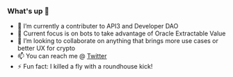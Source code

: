 ### What's up 👋

- 🔭 I’m currently a contributer to API3 and Developer DAO
- 🌱 Current focus is on bots to take advantage of Oracle Extractable Value
- 👯 I’m looking to collaborate on anything that brings more use cases or better UX for crypto
- 📫 You can reach me @ [Twitter](https://x.com/billyjitsu_)
- ⚡ Fun fact: I killed a fly with a roundhouse kick!

<!--
**billyjitsu/billyjitsu** is a ✨ _special_ ✨ repository because its `README.md` (this file) appears on your GitHub profile.

Here are some ideas to get you started:

- 🔭 I’m currently working on ...
- 🌱 I’m currently learning ...
- 👯 I’m looking to collaborate on ...
- 🤔 I’m looking for help with ...
- 💬 Ask me about ...
- 📫 How to reach me: ...
- 😄 Pronouns: ...
- ⚡ Fun fact: ...
-->

